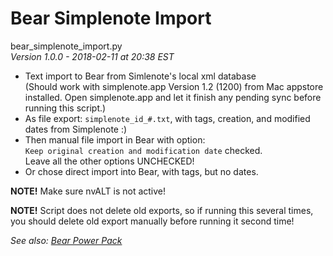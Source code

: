 # Bear Simplenote Import

bear_simplenote_import.py   
*Version 1.0.0 - 2018-02-11 at 20:38 EST*


* Text import to Bear from Simlenote's local xml database  
(Should work with simplenote.app Version 1.2 (1200) from Mac appstore installed. Open simplenote.app and let it finish any pending sync before running this script.)
* As file export: `simplenote_id_#.txt`, with tags, creation, and modified dates from Simplenote :)  
* Then manual file import in Bear with option:  
`Keep original creation and modification date` checked.   
Leave all the other options UNCHECKED!
* Or chose direct import into Bear, with tags, but no dates.

**NOTE!** Make sure nvALT is not active!

**NOTE!** Script does not delete old exports, so if running this several times, you should delete old export manually before running it second time!

*See also: [Bear Power Pack](https://github.com/rovest/Bear-Power-Pack/blob/master/README.md)*
